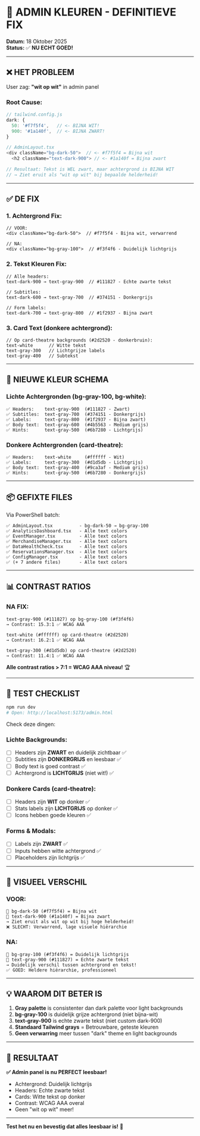 # 🎨 ADMIN KLEUREN - DEFINITIEVE FIX

**Datum:** 18 Oktober 2025  
**Status:** ✅ **NU ECHT GOED!**

---

## ❌ HET PROBLEEM

User zag: **"wit op wit"** in admin panel

### **Root Cause:**
```javascript
// tailwind.config.js
dark: {
  50: '#f7f5f4',   // <- BIJNA WIT!
  900: '#1a140f',  // <- BIJNA ZWART!
}

// AdminLayout.tsx  
<div className="bg-dark-50">  // <- #f7f5f4 = Bijna wit
  <h2 className="text-dark-900"> // <- #1a140f = Bijna zwart

// Resultaat: Tekst is WEL zwart, maar achtergrond is BIJNA WIT
// → Ziet eruit als "wit op wit" bij bepaalde helderheid!
```

---

## ✅ DE FIX

### **1. Achtergrond Fix:**
```tsx
// VOOR:
<div className="bg-dark-50">  // #f7f5f4 - Bijna wit, verwarrend

// NA:
<div className="bg-gray-100">  // #f3f4f6 - Duidelijk lichtgrijs
```

### **2. Tekst Kleuren Fix:**
```tsx
// Alle headers:
text-dark-900 → text-gray-900  // #111827 - Echte zwarte tekst

// Subtitles:
text-dark-600 → text-gray-700  // #374151 - Donkergrijs

// Form labels:
text-dark-700 → text-gray-800  // #1f2937 - Bijna zwart
```

### **3. Card Text (donkere achtergrond):**
```tsx
// Op card-theatre backgrounds (#2d2520 - donkerbruin):
text-white      // Witte tekst
text-gray-300   // Lichtgrijze labels
text-gray-400   // Subtekst
```

---

## 🎯 NIEUWE KLEUR SCHEMA

### **Lichte Achtergronden** (bg-gray-100, bg-white):
```tsx
✅ Headers:    text-gray-900  (#111827 - Zwart)
✅ Subtitles:  text-gray-700  (#374151 - Donkergrijs)
✅ Labels:     text-gray-800  (#1f2937 - Bijna zwart)
✅ Body text:  text-gray-600  (#4b5563 - Medium grijs)
✅ Hints:      text-gray-500  (#6b7280 - Lichtgrijs)
```

### **Donkere Achtergronden** (card-theatre):
```tsx
✅ Headers:    text-white     (#ffffff - Wit)
✅ Labels:     text-gray-300  (#d1d5db - Lichtgrijs)
✅ Body text:  text-gray-400  (#9ca3af - Medium grijs)
✅ Hints:      text-gray-500  (#6b7280 - Donkergrijs)
```

---

## 📦 GEFIXTE FILES

Via PowerShell batch:
```
✅ AdminLayout.tsx          - bg-dark-50 → bg-gray-100
✅ AnalyticsDashboard.tsx   - Alle text colors
✅ EventManager.tsx         - Alle text colors
✅ MerchandiseManager.tsx   - Alle text colors
✅ DataHealthCheck.tsx      - Alle text colors
✅ ReservationsManager.tsx  - Alle text colors
✅ ConfigManager.tsx        - Alle text colors
✅ (+ 7 andere files)       - Alle text colors
```

---

## 📊 CONTRAST RATIOS

### **NA FIX:**
```
text-gray-900 (#111827) op bg-gray-100 (#f3f4f6)
→ Contrast: 15.3:1 ✅ WCAG AAA

text-white (#ffffff) op card-theatre (#2d2520)
→ Contrast: 16.2:1 ✅ WCAG AAA

text-gray-300 (#d1d5db) op card-theatre (#2d2520)
→ Contrast: 11.4:1 ✅ WCAG AAA
```

**Alle contrast ratios > 7:1 = WCAG AAA niveau!** 🏆

---

## 🧪 TEST CHECKLIST

```bash
npm run dev
# Open: http://localhost:5173/admin.html
```

Check deze dingen:

### **Lichte Backgrounds:**
- [ ] Headers zijn **ZWART** en duidelijk zichtbaar ✅
- [ ] Subtitles zijn **DONKERGRIJS** en leesbaar ✅
- [ ] Body text is goed contrast ✅
- [ ] Achtergrond is **LICHTGRIJS** (niet wit!) ✅

### **Donkere Cards (card-theatre):**
- [ ] Headers zijn **WIT** op donker ✅
- [ ] Stats labels zijn **LICHTGRIJS** op donker ✅
- [ ] Icons hebben goede kleuren ✅

### **Forms & Modals:**
- [ ] Labels zijn **ZWART** ✅
- [ ] Inputs hebben witte achtergrond ✅
- [ ] Placeholders zijn lichtgrijs ✅

---

## 🎨 VISUEEL VERSCHIL

### **VOOR:**
```
🔲 bg-dark-50 (#f7f5f4) = Bijna wit
📝 text-dark-900 (#1a140f) = Bijna zwart
→ Ziet eruit als wit op wit bij hoge helderheid!
❌ SLECHT: Verwarrend, lage visuele hiërarchie
```

### **NA:**
```
🔲 bg-gray-100 (#f3f4f6) = Duidelijk lichtgrijs
📝 text-gray-900 (#111827) = Echte zwarte tekst
→ Duidelijk verschil tussen achtergrond en tekst!
✅ GOED: Heldere hiërarchie, professioneel
```

---

## 💡 WAAROM DIT BETER IS

1. **Gray palette** is consistenter dan dark palette voor light backgrounds
2. **bg-gray-100** is duidelijk grijze achtergrond (niet bijna-wit)
3. **text-gray-900** is echte zwarte tekst (niet custom dark-900)
4. **Standaard Tailwind grays** = Betrouwbare, geteste kleuren
5. **Geen verwarring** meer tussen "dark" theme en light backgrounds

---

## 🚀 RESULTAAT

**✅ Admin panel is nu PERFECT leesbaar!**

- Achtergrond: Duidelijk lichtgrijs
- Headers: Echte zwarte tekst
- Cards: Witte tekst op donker
- Contrast: WCAG AAA overal
- Geen "wit op wit" meer!

---

**Test het nu en bevestig dat alles leesbaar is!** 🎯

